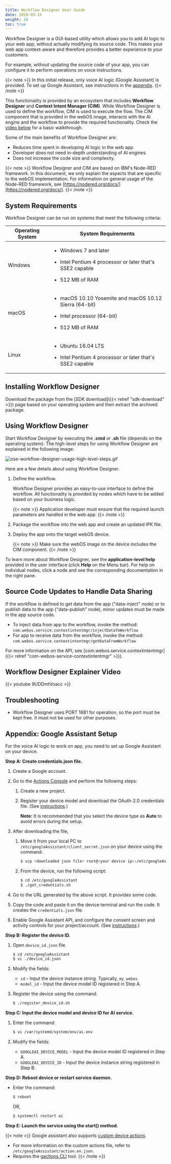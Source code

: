 ```yaml
---
title: Workflow Designer User Guide
date: 2019-03-15
weight: 10
toc: true
---
```


Workflow Designer is a GUI-based utility which allows you to add AI logic to your web app, without actually modifying its source code. This makes your web app context-aware and therefore provides a better experience to your customers.

For example, without updating the source code of your app, you can configure it to perform operations on voice instructions.

{{< note >}}
In this initial release, only voice AI logic (Google Assistant) is provided. To set up Google Assistant, see instructions in the [appendix](#appendix-google-assistant-setup).
{{< /note >}}

This functionality is provided by an ecosystem that includes **Workflow Designer** and **Context Intent Manager (CIM)**. While Workflow Designer is used to define the workflow, CIM is used to execute the flow. The CIM component that is provided in the webOS image, interacts with the AI engine and the workflow to provide the required functionality. Check the [video below](#workflow-designer-explainer-video) for a basic walkthrough.

Some of the main benefits of Workflow Designer are:

- Reduces time spent in developing AI logic in the web app.
- Developer does not need in-depth understanding of AI engines.
- Does not increase the code size and complexity.

{{< note >}}
Workflow Designer and CIM are based on IBM's Node-RED framework. In this document, we only explain the aspects that are specific to the webOS implementation. For information on general usage of the Node-RED framework, see [https://nodered.org/docs/](https://nodered.org/docs/).
{{< /note >}}

## System Requirements

Workflow Designer can be run on systems that meet the following criteria:

<div class="table-container">
<table class="table is-bordered is-fullwidth">
<thead>
<tr class="header">
<th>Operating System</th>
<th>System Requirements</th>
</tr>
</thead>
<tbody>
<tr class="odd">
<td><p>Windows</p></td>
<td><ul>
<li><p>Windows 7 and later</p></li>
<li><p>Intel Pentium 4 processor or later that's SSE2 capable</p></li>
<li><p>512 MB of RAM</p></li>
</ul></td>
</tr>
<tr class="even">
<td><p>macOS</p></td>
<td><ul>
<li><p>macOS 10.10 Yosemite and macOS 10.12 Sierra (64-bit)</p></li>
<li><p>Intel processor (64-bit)</p></li>
<li><p>512 MB of RAM</p></li>
</ul></td>
</tr>
<tr class="odd">
<td><p>Linux</p></td>
<td><ul>
<li><p>Ubuntu 16.04 LTS</p></li>
<li><p>Intel Pentium 4 processor or later that's SSE2 capable</p></li>
</ul></td>
</tr>
</tbody>
</table>
</div>

## Installing Workflow Designer

Download the package from the [SDK download]({{< relref "sdk-download" >}}) page based on your operating system and then extract the archived package.

## Using Workflow Designer

Start Workflow Designer by executing the **.cmd** or **.sh** file (depends on the operating system). The high-level steps for using Workflow Designer are explained in the following image:

![ose-workflow-designer-usage-high-level-steps.gif](/images/docs/tools/workflow-designer/ose-workflow-designer-usage-high-level-steps.gif)

Here are a few details about using Workflow Designer.

1.  Define the workflow.

    Workflow Designer provides an easy-to-use interface to define the workflow. All functionality is provided by nodes which have to be added based on your business logic.

    {{< note >}}
    Application developer must ensure that the required launch parameters are handled in the web app.
    {{< /note >}}

2.  Package the workflow into the web app and create an updated IPK file.

3.  Deploy the app onto the target webOS device.

    {{< note >}}
    Make sure the webOS image on the device includes the CIM component.
    {{< /note >}}

To learn more about Workflow Designer, see the **application-level help** provided in the user interface (click **Help** on the Menu bar). For help on individual nodes, click a node and see the corresponding documentation in the right pane.

## Source Code Updates to Handle Data Sharing

If the workflow is defined to get data from the app ("data-inject" node) or to publish data to the app ("data-publish" node), minor updates must be made in the app source code.

- To inject data from app to the workflow, invoke the method: `com.webos.service.contextintentmgr/injectDataToWorkflow`
- For app to receive data from the workflow, invoke the method: `com.webos.service.contextintentmgr/getDataFromWorkflow`

For more information on the API, see [com.webos.service.contextintentmgr]({{< relref "com-webos-service-contextintentmgr" >}}).

## Workflow Designer Explainer Video

{{< youtube 9UDDmtVoacc >}}

## Troubleshooting

* Workflow Designer uses PORT 1881 for operation, so the port must be kept free. It must not be used for other purposes.

## Appendix: Google Assistant Setup

For the voice AI logic to work on app, you need to set up Google Assistant on your device.

**Step A: Create credentials.json file.**

1.  Create a Google account.

2.  Go to the [Actions Console](http://console.actions.google.com/) and perform the following steps:

    1.  Create a new project.

    2.  Register your device model and download the OAuth-2.0 credentials file. (See [instructions](https://developers.google.com/assistant/sdk/guides/service/python/embed/register-device).)

        **Note:** It is recommended that you select the device type as **Auto** to avoid errors during the setup.

3.  After downloading the file,

    1.  Move it from your local PC to `/etc/googleAssistant/client_secret.json` on your device using the command:

        ``` bash
        $ scp <downloaded json file> root@<your device ip>:/etc/googleAssistant/client_secret.json
        ```

    2.  From the device, run the following script:

        ``` bash
        $ cd /etc/googleAssistant
        $ ./get_credentials.sh
        ```

4.  Go to the URL generated by the above script. It provides some code.

5.  Copy the code and paste it on the device terminal and run the code. It creates the `credentials.json` file.

6.  Enable Google Assistant API, and configure the consent screen and activity controls for your project/account. (See [instructions](https://developers.google.com/assistant/sdk/guides/service/python/embed/config-dev-project-and-account#config-dev-project).)

**Step B: Register the device ID.**

1.  Open `device_id.json` file.

    ```bash
    $ cd /etc/googleAssistant
    $ vi ./device_id.json
    ```

2.  Modify the fields:

    - `id` - Input the device instance string. Typically, `my_webos`.
    - `model_id` -  Input the device model ID registered in Step A.

3.  Register the device using the command:

    ```bash
    $ ./register_device_id.sh
    ```

**Step C: Input the device model and device ID for AI service.**

1.  Enter the command:

    ```bash
    $ vi /var/systemd/system/env/ai.env
    ```

2.  Modify the fields:

    - `GOOGLEAI_DEVICE_MODEL` - Input the device model ID registered in Step A.
    - `GOOGLEAI_DEVICE_ID` - Input the device instance string registered in Step B.

**Step D: Reboot device or restart service daemon.**

  - Enter the command:

    ```bash
    $ reboot
    ```

    OR,

    ```bash
    $ systemctl restart ai
    ```

**Step E: Launch the service using the start() method.**

{{< note >}}
Google assistant also supports [custom device actions](http://developers.google.com/assistant/sdk/guides/service/python/extend/custom-actions).

- For more information on the custom actions file, refer to `/etc/googleAssistant/action.en.json`.
- Requires the [gactions CLI](http://developers.google.com/actions/tools/gactions-cli) tool.
{{< /note >}}
